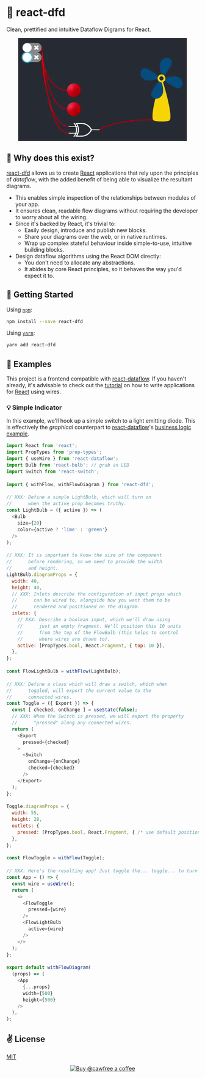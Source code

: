 # 🔗 react-dfd
Clean, prettified and intuitive Dataflow Digrams for React.

<p align="center">
  <img src ="./assets/dfd.gif" width="442" height="270" alt="react-dfd"/>
</p>

## 🤔 Why does this exist?
[react-dfd]() allows us to create [React](https://github.com/facebook/react) applications that rely upon the principles of _dataflow_, with the added benefit of being able to visualize the resultant diagrams.

  - This enables simple inspection of the relationships between modules of your app.
  - It ensures clean, readable flow diagrams without requiring the developer to worry about all the wiring.
  - Since it's backed by React, it's trivial to:
    - Easily design, introduce and publish new blocks.
    - Share your diagrams over the web, or in native runtimes.
    - Wrap up complex stateful behaviour inside simple-to-use, intuitive building blocks.
  - Design dataflow algorithms using the React DOM directly:
    - You don't need to allocate any abstractions.
    - It abides by core React principles, so it behaves the way you'd expect it to.

## 🚀 Getting Started

Using [`npm`]():

```bash
npm install --save react-dfd
```

Using [`yarn`]():

```bash
yarn add react-dfd
```

## 🎒 Examples

This project is a frontend compatible with [react-dataflow](https://github.com/cawfree/react-dataflow). If you haven't already, it's advisable to check out the [tutorial](https://github.com/cawfree/react-dataflow) on how to write applications for [React](https://github.com/facebook/react) using wires.

### 💡 Simple Indicator

In this example, we'll hook up a simple switch to a light emitting diode. This is effectively the _graphical_ counterpart to [react-dataflow]()'s [business logic example](https://github.com/cawfree/react-dataflow#complete-example).

```javascript
import React from 'react';
import PropTypes from 'prop-types';
import { useWire } from 'react-dataflow';
import Bulb from 'react-bulb'; // grab an LED
import Switch from 'react-switch';

import { withFlow, withFlowDiagram } from 'react-dfd';

// XXX: Define a simple LightBulb, which will turn on
//      when the active prop becomes truthy.
const LightBulb = ({ active }) => (
  <Bulb
    size={20}
    color={active ? 'lime' : 'green'}
  />
);

// XXX: It is important to know the size of the component
//      before rendering, so we need to provide the width
//      and height.
LightBulb.diagramProps = {
  width: 40,
  height: 40,
  // XXX: Inlets describe the configuration of input props which
  //      can be wired to, alongside how you want them to be
  //      rendered and positioned on the diagram.
  inlets: {
    // XXX: Describe a boolean input, which we'll draw using
    //      just an empty fragment. We'll position this 10 units
    //      from the top of the FlowBulb (this helps to control
    //      where wires are drawn to).
    active: [PropTypes.bool, React.Fragment, { top: 10 }],
  },
};

const FlowLightBulb = withFlow(LightBulb);

// XXX: Define a class which will draw a switch, which when
//      toggled, will export the current value to the 
//      connected wires.
const Toggle = ({ Export }) => {
  const [ checked, onChange ] = useState(false);
  // XXX: When the Switch is pressed, we will export the property
  //      "pressed" along any connected wires.
  return (
    <Export
      pressed={checked}
    >
      <Switch
        onChange={onChange}
        checked={checked}
      />
    </Export>
  );
};

Toggle.diagramProps = {
  width: 55,
  height: 28,
  outlets: {
    pressed: [PropTypes.bool, React.Fragment, { /* use default positioning */ }],
  },
};

const FlowToggle = withFlow(Toggle);

// XXX: Here's the resulting app! Just toggle the... toggle... to turn the LightBulb on and off.
const App = () => {
  const wire = useWire();
  return (
    <>
      <FlowToggle
        pressed={wire}
      />
      <FlowLightBulb
        active={wire}
      />
    </>
  );
};

export default withFlowDiagram(
  (props) => (
    <App
      {...props}
      width={500}
      height={500}
    />
  ),
);

```

## ✌️ License
[MIT]()

<p align="center">
  <a href="https://www.buymeacoffee.com/cawfree">
    <img src="https://cdn.buymeacoffee.com/buttons/default-orange.png" alt="Buy @cawfree a coffee" width="232" height="50" />
  </a>
</p>

